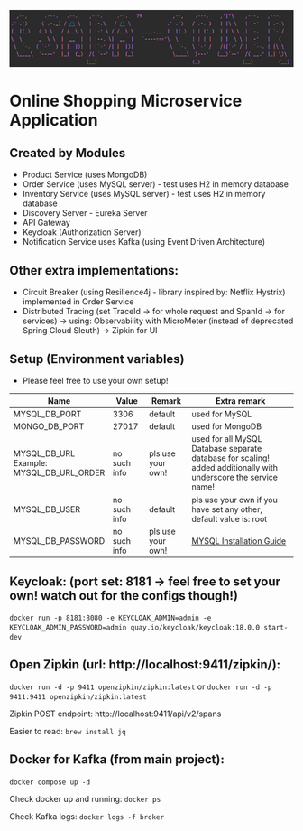 ![img.png](img/img.png)

# Online Shopping Microservice Application

## Created by Modules

- Product Service (uses MongoDB)
- Order Service (uses MySQL server) - test uses H2 in memory database
- Inventory Service (uses MySQL server) - test uses H2 in memory database
- Discovery Server - Eureka Server
- API Gateway
- Keycloak (Authorization Server)
- Notification Service uses Kafka (using Event Driven Architecture)

## Other extra implementations:

- Circuit Breaker (using Resilience4j - library inspired by: Netflix Hystrix) implemented in Order Service
- Distributed Tracing (set TraceId -> for whole request and SpanId -> for services) -> using: Observability with MicroMeter (instead of deprecated Spring Cloud Sleuth) -> Zipkin for UI

## Setup (Environment variables)

- Please feel free to use your own setup!

| Name                                             | Value        | Remark            | Extra remark                                                                                                    |
|--------------------------------------------------|--------------|-------------------|-----------------------------------------------------------------------------------------------------------------|
| MYSQL_DB_PORT                                    | 3306         | default           | used for MySQL                                                                                                  |
| MONGO_DB_PORT                                    | 27017        | default           | used for MongoDB                                                                                                |
| MYSQL_DB_URL<br/>Example:<br/>MYSQL_DB_URL_ORDER | no such info | pls use your own!       | used for all MySQL Database separate database for scaling! added additionally with underscore the service name! |
| MYSQL_DB_USER                                    | no such info         | default           | pls use your own if you have set any other, default value is: root                                              |
| MYSQL_DB_PASSWORD                                | no such info | pls use your own! | [MYSQL Installation Guide](https://dev.mysql.com/doc/mysql-installation-excerpt/5.7/en/)                        |


## Keycloak: (port set: 8181 -> feel free to set your own! watch out for the configs though!)

```docker run -p 8181:8080 -e KEYCLOAK_ADMIN=admin -e KEYCLOAK_ADMIN_PASSWORD=admin quay.io/keycloak/keycloak:18.0.0 start-dev```

## Open Zipkin (url: http://localhost:9411/zipkin/): 

```docker run -d -p 9411 openzipkin/zipkin:latest``` or ```docker run -d -p 9411:9411 openzipkin/zipkin:latest```

Zipkin POST endpoint: http://localhost:9411/api/v2/spans

Easier to read: ```brew install jq```

## Docker for Kafka (from main project):

```docker compose up -d```

Check docker up and running: ```docker ps```

Check Kafka logs: ```docker logs -f broker```

